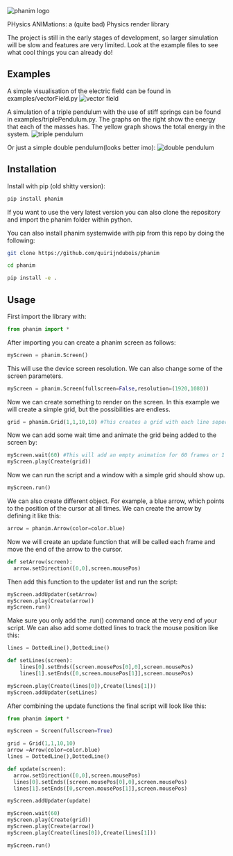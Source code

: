 ![phanim logo](https://github.com/quirijndaboyy/phanim/blob/main/src/phanim/icon.png)

PHysics ANIMations: 
a (quite bad) Physics render library

The project is still in the early stages of development, so larger simulation will be slow and features are very limited. Look at the example files to see what cool things you can already do!

## Examples

A simple visualisation of the electric field can be found in examples/vectorField.py
![vector field](https://github.com/quirijndaboyy/phanim/blob/main/gifs/vectorFIeld.gif)

A simulation of a triple pendulum with the use of stiff springs can be found in examples/triplePendulum.py. The graphs on the right show the energy that each of the masses has. The yellow graph shows the total energy in the system.
![triple pendulum](https://github.com/quirijndaboyy/phanim/blob/main/gifs/pendulum.gif)

Or just a simple double pendulum(looks better imo):
![double pendulum](https://github.com/quirijndaboyy/phanim/blob/main/gifs/double_pendulum.gif)


## Installation
Install with pip (old shitty version):
```bash
pip install phanim
``` 
If you want to use the very latest version you can also clone the repository and import the phanim folder within python.

You can also install phanim systemwide with pip from this repo by doing the following:
```bash
git clone https://github.com/quirijndubois/phanim
```
```bash
cd phanim
```
```bash
pip install -e .
```

## Usage

First import the library with:
```python
from phanim import *
```

After importing you can create a phanim screen as follows:

```python
myScreen = phanim.Screen()
```
This will use the device screen resolution. We can also change some of the screen parameters.
```python
myScreen = phanim.Screen(fullscreen=False,resolution=(1920,1080))
```

Now we can create something to render on the screen. In this example we will create a simple grid, but the possibilities are endless.

```python
grid = phanim.Grid(1,1,10,10) #This creates a grid with each line seperated by 1, and 10 lines to each side of the origin.
```

Now we can add some wait time and animate the grid being added to the screen by:

```python
myScreen.wait(60) #This will add an empty animation for 60 frames or 1 seconds.
myScreen.play(Create(grid))
```
Now we can run the script and a window with a simple grid should show up.

```python
myScreen.run()
```
We can also create different object. For example, a blue arrow, which points to the position of the cursor at all times.
We can create the arrow by defining it like this:

```python
arrow = phanim.Arrow(color=color.blue)
```
Now we will create an update function that will be called each frame and move the end of the arrow to the cursor.

```python
def setArrow(screen):
  arrow.setDirection([0,0],screen.mousePos)
```

Then add this function to the updater list and run the script:

```python
myScreen.addUpdater(setArrow)
myScreen.play(Create(arrow))
myScreen.run()
```
Make sure you only add the .run() command once at the very end of your script. We can also add some dotted lines to track the mouse position like this:

```python
lines = DottedLine(),DottedLine()

def setLines(screen):
    lines[0].setEnds([screen.mousePos[0],0],screen.mousePos)
    lines[1].setEnds([0,screen.mousePos[1]],screen.mousePos)

myScreen.play(Create(lines[0]),Create(lines[1]))
myScreen.addUpdater(setLines)
```

After combining the update functions the final script will look like this:

```python
from phanim import *

myScreen = Screen(fullscreen=True)

grid = Grid(1,1,10,10)
arrow =Arrow(color=color.blue)
lines = DottedLine(),DottedLine()

def update(screen):
  arrow.setDirection([0,0],screen.mousePos)
  lines[0].setEnds([screen.mousePos[0],0],screen.mousePos)
  lines[1].setEnds([0,screen.mousePos[1]],screen.mousePos)

myScreen.addUpdater(update)

myScreen.wait(60)
myScreen.play(Create(grid))
myScreen.play(Create(arrow))
myScreen.play(Create(lines[0]),Create(lines[1]))

myScreen.run()
```








